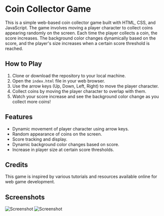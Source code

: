 # Coin Collector Game

This is a simple web-based coin collector game built with HTML, CSS, and JavaScript. The game involves moving a player character to collect coins appearing randomly on the screen. Each time the player collects a coin, the score increases. The background color changes dynamically based on the score, and the player's size increases when a certain score threshold is reached.

## How to Play

1. Clone or download the repository to your local machine.
2. Open the `index.html` file in your web browser.
3. Use the arrow keys (Up, Down, Left, Right) to move the player character.
4. Collect coins by moving the player character to overlap with them.
5. Watch your score increase and see the background color change as you collect more coins!

## Features

- Dynamic movement of player character using arrow keys.
- Random appearance of coins on the screen.
- Score tracking and display.
- Dynamic background color changes based on score.
- Increase in player size at certain score thresholds.

## Credits

This game is inspired by various tutorials and resources available online for web game development.

## Screenshots

![Screenshot](/screenshots/1.png"/)
![Screenshot](/screenshots/2.png"/)


